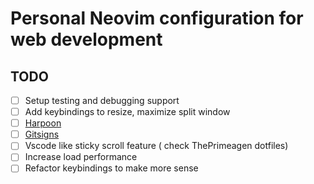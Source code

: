 # Personal Neovim configuration for web development

## TODO

-   [ ] Setup testing and debugging support
-   [ ] Add keybindings to resize, maximize split window
-   [ ] [Harpoon](https://github.com/ThePrimeagen/harpoon)
-   [ ] [Gitsigns](https://github.com/lewis6991/gitsigns.nvim)
-   [ ] Vscode like sticky scroll feature ( check ThePrimeagen dotfiles)
-   [ ] Increase load performance
-   [ ] Refactor keybindings to make more sense

